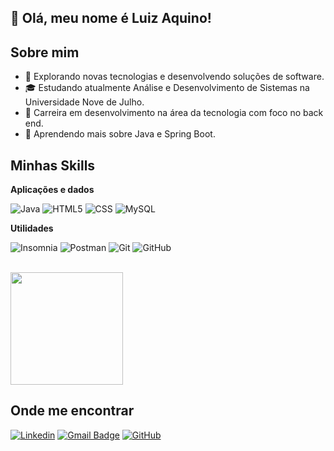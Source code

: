 ##  👋 Olá, meu nome é Luiz Aquino!

## Sobre mim

- 🤔 Explorando novas tecnologias e desenvolvendo soluções de software.
- 🎓 Estudando atualmente Análise e Desenvolvimento de Sistemas na Universidade Nove de Julho.
- 💼 Carreira em desenvolvimento na área da tecnologia com foco no back end.
- 🌱 Aprendendo mais sobre Java e Spring Boot.

## Minhas Skills

**Aplicações e dados**

![Java](https://img.shields.io/badge/-Java-333333?style=flat&logo=Java&logoColor=007396)
![HTML5](https://img.shields.io/badge/-HTML5-333333?style=flat&logo=HTML5)
![CSS](https://img.shields.io/badge/-CSS-333333?style=flat&logo=CSS3&logoColor=1572B6)
![MySQL](https://img.shields.io/badge/-MySQL-333333?style=flat&logo=mysql)

**Utilidades**

![Insomnia](https://img.shields.io/badge/-Insomnia-333333?style=flat&logo=insomnia)
![Postman](https://img.shields.io/badge/-Postman-333333?style=flat&logo=postman)
![Git](https://img.shields.io/badge/-Git-333333?style=flat&logo=git)
![GitHub](https://img.shields.io/badge/-GitHub-333333?style=flat&logo=github)

<br/>

<a href="https://github.com/aquinolu25" title="Perfil do Luiz">
  <img height="180em" src="https://github-readme-stats.vercel.app/api?username=aquinolu25&theme=dracula&show_icons=true" />
</a>

## Onde me encontrar

[![Linkedin](https://img.shields.io/badge/-username-blue?style=flat-square&logo=Linkedin&logoColor=white&link=https://www.linkedin.com/in/luiz-aquino-b41287161/)](https://www.linkedin.com/in/luiz-aquino-b41287161/)
[![Gmail Badge](https://img.shields.io/badge/-seuemail@email.com-006bed?style=flat-square&logo=Gmail&logoColor=white&link=mailto:quinnpw59@gmail.com)](mailto:quinnpw59@gmail.com)
[![GitHub](https://img.shields.io/github/followers/iuricode?label=follow&style=social)](https://github.com/aquinolu25)




